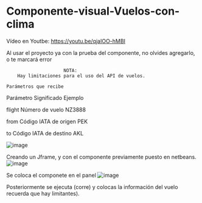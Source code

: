 # Componente-visual-Vuelos-con-clima


Vídeo en Youtbe: https://youtu.be/qjaIOO-hMBI


Al usar el proyecto ya con la prueba del componente, no olvides agregarlo, o te marcará error

                         NOTA:
        Hay limitaciones para el uso del API de vuelos.

    Parámetros que recibe  
Parámetro	    Significado	              Ejemplo

flight	        Número de vuelo	          NZ3888

from	        Código IATA de origen	  PEK

to	            Código IATA de destino	  AKL

![image](https://github.com/user-attachments/assets/901b704a-d6c4-4fb6-8fc4-511e12239d6c)

Creando un Jframe, y con el componente previamente puesto en netbeans.
![image](https://github.com/user-attachments/assets/2b5ddcd9-88bd-45f3-b84e-8fdd837be7cd)


Se coloca el componete en el panel
![image](https://github.com/user-attachments/assets/999ec459-cfa1-44e1-9179-4508fa12846d)

Posteriormente se ejecuta (corre) y colocas la información del  vuelo recuerda que hay limitantes).


